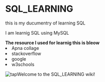 # SQL_LEARNING
<p>this is my ducumentry of learning SQL </p>
<p>I am learnig SQL using MySQL </p>
<b>The resource I used for learnig this is bleow</b>
<li>Apna collage </li>
<li>stackoverflow</li>
<li>google </li>
<li>w3schools</li>

![tap](![](https://drive.google.com/file/d/1aXR1WbBihT0ZXWY-uH6gHJTrp5jrOM1d/view?usp=drive_link))Welcome to the SQL_LEARNING wiki!
